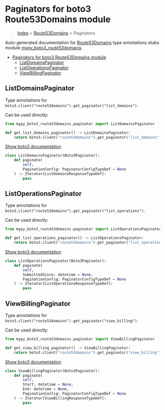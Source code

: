 # Paginators for boto3 Route53Domains module

> [Index](../README.md) > [Route53Domains](./README.md) > Paginators

Auto-generated documentation for [Route53Domains](https://boto3.amazonaws.com/v1/documentation/api/latest/reference/services/route53domains.html#Route53Domains)
type annotations stubs module [mypy_boto3_route53domains](https://pypi.org/project/mypy-boto3-route53domains/).

- [Paginators for boto3 Route53Domains module](#paginators-for-boto3-route53domains-module)
  - [ListDomainsPaginator](#listdomainspaginator)
  - [ListOperationsPaginator](#listoperationspaginator)
  - [ViewBillingPaginator](#viewbillingpaginator)

## ListDomainsPaginator

Type annotations for `boto3.client("route53domains").get_paginator("list_domains")`.

Can be used directly:

```python
from mypy_boto3_route53domains.paginator import ListDomainsPaginator

def get_list_domains_paginator() -> ListDomainsPaginator:
    return boto3.client("route53domains").get_paginator("list_domains")
```

[Show boto3 documentation](https://boto3.amazonaws.com/v1/documentation/api/latest/reference/services/route53domains.html#Route53Domains.Paginator.ListDomains)

```python
class ListDomainsPaginator(Boto3Paginator):
    def paginate(
        self,
        PaginationConfig: PaginatorConfigTypeDef = None
    ) -> Iterator[ListDomainsResponseTypeDef]:
        pass
```
## ListOperationsPaginator

Type annotations for `boto3.client("route53domains").get_paginator("list_operations")`.

Can be used directly:

```python
from mypy_boto3_route53domains.paginator import ListOperationsPaginator

def get_list_operations_paginator() -> ListOperationsPaginator:
    return boto3.client("route53domains").get_paginator("list_operations")
```

[Show boto3 documentation](https://boto3.amazonaws.com/v1/documentation/api/latest/reference/services/route53domains.html#Route53Domains.Paginator.ListOperations)

```python
class ListOperationsPaginator(Boto3Paginator):
    def paginate(
        self,
        SubmittedSince: datetime = None,
        PaginationConfig: PaginatorConfigTypeDef = None
    ) -> Iterator[ListOperationsResponseTypeDef]:
        pass
```
## ViewBillingPaginator

Type annotations for `boto3.client("route53domains").get_paginator("view_billing")`.

Can be used directly:

```python
from mypy_boto3_route53domains.paginator import ViewBillingPaginator

def get_view_billing_paginator() -> ViewBillingPaginator:
    return boto3.client("route53domains").get_paginator("view_billing")
```

[Show boto3 documentation](https://boto3.amazonaws.com/v1/documentation/api/latest/reference/services/route53domains.html#Route53Domains.Paginator.ViewBilling)

```python
class ViewBillingPaginator(Boto3Paginator):
    def paginate(
        self,
        Start: datetime = None,
        End: datetime = None,
        PaginationConfig: PaginatorConfigTypeDef = None
    ) -> Iterator[ViewBillingResponseTypeDef]:
        pass
```